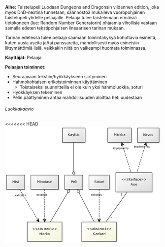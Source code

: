 **Aihe:** Taistelupeli Luodaan Dungeons and Dragonsin viidennen edition, joka myös DnD-nextinä tunnetaan, säännöstöä mukaileva vuoropohjainen taistelupeli yhdelle pelaajalle. Pelaaja tulee taistelemaan erinäisiä tietokoneen (lue: Random Number Generatorin) ohjaamia vihollisia vastaan samalla edeten tekstipohjaisen lineaarisen tarinan mukaan.

Tarinan edetessä tulee pelaaja saamaan toimintakykyä kohottavia esineitä, kuten uusia aseita ja/tai panssareita, mahdollisesti myös esineisiin liittymättömiä lisiä, vaikkakin niitä on vaikeampi huomata toiminnassa.

**Käyttäjät:** Pelaaja

**Pelaajan toiminnot:**

* Seuraavaan tekstiin/hyökkäykseen siirtyminen
* Hahmokohtaisen erikoistoiminnan käyttäminen
  * Toistaiseksi suunnitteilla ei ole kuin yksi hahmoluokka, soturi
* Hyökkäyksen tekeminen
* Pelin päättyminen antaa mahdollisuuden aloittaa heti uudestaan

###### Luokkakaavio
<<<<<<< HEAD
![Kaavio](Dokumentointi/luokkakaavio2.png)
